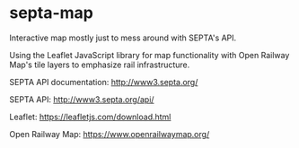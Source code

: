 # septa-map
Interactive map mostly just to mess around with SEPTA's API. 

Using the Leaflet JavaScript library for map functionality with Open Railway Map's tile layers to emphasize rail infrastructure.

SEPTA API documentation: http://www3.septa.org/

SEPTA API: http://www3.septa.org/api/

Leaflet: https://leafletjs.com/download.html

Open Railway Map: https://www.openrailwaymap.org/


